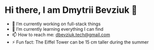 # Hi there, I am Dmytrii Bevziuk 👋

- 🔭 I’m currently working on full-stack things
- 🌱 I’m currently learning everything I can find
- 📫 How to reach me: dbevziuk.tech@gmail.com
- ⚡ Fun fact: The Eiffel Tower can be 15 cm taller during the summer



